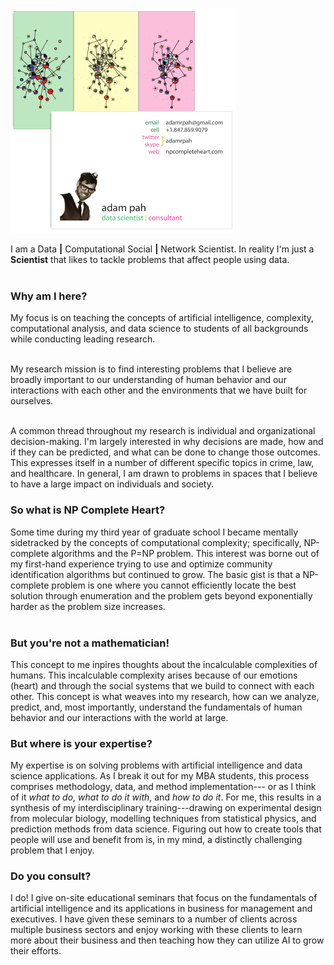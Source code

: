 <!-- 
.. title: About
.. slug: about
.. date: 2015-05-01 19:35:40 UTC-05:00
.. tags: 
.. category: 
.. link: 
.. description: 
.. type: text
-->


<div class="row" style='padding-top:30px;'>

<div class="col-md-6">
<img src='/images/business_card.png'></img>
</div>

<div class="col-md-6">

I am a Data <b>|</b> Computational Social <b>|</b> Network Scientist.  In reality I'm just a <b>Scientist</b> that likes to tackle problems that affect people using data.
<br/> <br/>

<h3>Why am I here?</h3>
My focus is on teaching the concepts of artificial intelligence, complexity, computational analysis, and data science to 
students of all backgrounds while conducting leading research. <br/><br/>

My research mission is to find interesting problems that I believe are broadly important to our
understanding of human behavior and our interactions with each other and the environments that we
have built for ourselves. <br/><br/>

A common thread throughout my research is individual and organizational decision-making. I'm largely 
interested in why decisions are made, how and if they can be predicted, and what can be done to change those outcomes. 
This expresses itself in a number of different <a src='/stories/research.html'>specific topics</a> in crime,
law, and healthcare. In general, I am drawn to problems in spaces that I believe to have a large impact on individuals and society.
</div>
</div>

<div class="row" style='padding-bottom:30px'>
<div class="col-md-6">
<h3>So what is NP Complete Heart?</h3>
Some time during my third year of graduate school I became mentally sidetracked by the concepts of
computational complexity; specifically, NP-complete algorithms and the P=NP problem. This interest
was borne out of my first-hand experience trying to use and optimize community identification
algorithms but continued to grow.
The basic gist is that a NP-complete problem is one where you cannot efficiently locate the best 
solution through enumeration and the problem gets beyond exponentially harder as the problem size increases. 
<br/><br/>
<h3>But you're not a mathematician!</h3>
This concept to me inpires thoughts about the incalculable complexities of humans. This incalculable
complexity arises because of our emotions (heart) and through the social systems that we build to
connect with each other. This concept is what weaves into my research, how can we analyze, predict,
and, most importantly, understand the fundamentals of human behavior and our interactions with the
world at large.
</div>

<div class="col-md-6">
<h3>But where is your expertise?</h3>
My expertise is on solving problems with artificial intelligence and data science applications. As I
break it out for my MBA students, this process comprises methodology, data, and method implementation---
or as I think of it <i>what to do</i>, <i>what to do it with</i>, and <i>how to do it</i>. For me,
this results in a synthesis of my interdisciplinary training---drawing on experimental design from molecular biology,
modelling techniques from statistical physics, and prediction methods from data science.
Figuring out how to create tools that people will use and benefit
from is, in my mind, a distinctly challenging problem that I enjoy.

<h3>Do you consult?</h3>
I do! I give on-site educational seminars that focus on the fundamentals of artificial intelligence and its applications in business for
management and executives. I have given these seminars to a number of clients across multiple business sectors and enjoy working with 
these clients to learn more about their business and then teaching how they can utilize AI to grow their efforts.
</div>
</div>
